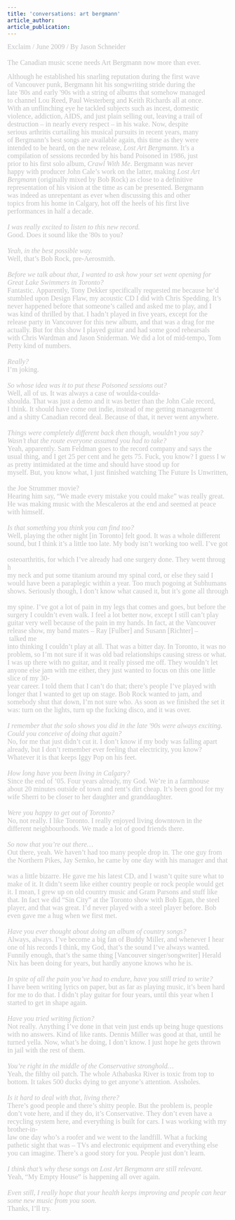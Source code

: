 ```yaml
---
title: 'conversations: art bergmann'
article_author: 
article_publication: 
---
```

<span style="font-size: 12px; font-family: Verdana; color: #000000" class="Apple-style-span"><span style="font-size: 16px; font-family: 'Lucida Grande', 'Lucida Sans', Arial, Verdana, sans-serif" class="bodytitle"><span style="color: #c0c0c0" class="Apple-style-span"><span style="font-family: 'Book Antiqua'; color: #d11129" class="Apple-style-span"><span style="font-size: 12px; font-family: Verdana; color: #000000" class="Apple-style-span"><span style="font-size: 16px; font-family: 'Lucida Grande', 'Lucida Sans', Arial, Verdana, sans-serif" class="bodytitle"><span style="color: #c0c0c0" class="Apple-style-span"><span style="font-family: 'Book Antiqua'" class="Apple-style-span">Exclaim&nbsp;/&nbsp;June&nbsp;2009&nbsp;/&nbsp;By&nbsp;Jason&nbsp;Schneider<br /><br /><span style="font-family: 'book antiqua'" class="Apple-style-span">The Canadian music scene needs Art Bergmann now more than ever.&nbsp;</span></span></span></span></span></span></span></span></span><div><span style="font-size: 12px; font-family: Verdana; color: #000000" class="Apple-style-span"><span style="font-size: 16px; font-family: 'Lucida Grande', 'Lucida Sans', Arial, Verdana, sans-serif" class="bodytitle"><span style="color: #c0c0c0" class="Apple-style-span"><span style="font-family: 'Book Antiqua'; color: #d11129" class="Apple-style-span"><span style="font-size: 12px; font-family: Verdana; color: #000000" class="Apple-style-span"><span style="font-size: 16px; font-family: 'Lucida Grande', 'Lucida Sans', Arial, Verdana, sans-serif" class="bodytitle"><span style="color: #c0c0c0" class="Apple-style-span"><span style="font-family: 'Book Antiqua'" class="Apple-style-span"><span style="font-family: 'book antiqua'" class="Apple-style-span">Although he established his snarling reputation during the first wave&nbsp;</span></span></span></span></span></span></span></span></span></div><div><span style="font-size: 12px; font-family: Verdana; color: #000000" class="Apple-style-span"><span style="font-size: 16px; font-family: 'Lucida Grande', 'Lucida Sans', Arial, Verdana, sans-serif" class="bodytitle"><span style="color: #c0c0c0" class="Apple-style-span"><span style="font-family: 'Book Antiqua'; color: #d11129" class="Apple-style-span"><span style="font-size: 12px; font-family: Verdana; color: #000000" class="Apple-style-span"><span style="font-size: 16px; font-family: 'Lucida Grande', 'Lucida Sans', Arial, Verdana, sans-serif" class="bodytitle"><span style="color: #c0c0c0" class="Apple-style-span"><span style="font-family: 'Book Antiqua'" class="Apple-style-span"><span style="font-family: 'book antiqua'" class="Apple-style-span">of Vancouver punk, Bergmann hit his songwriting stride during the&nbsp;</span></span></span></span></span></span></span></span></span></div><div><span style="font-size: 12px; font-family: Verdana; color: #000000" class="Apple-style-span"><span style="font-size: 16px; font-family: 'Lucida Grande', 'Lucida Sans', Arial, Verdana, sans-serif" class="bodytitle"><span style="color: #c0c0c0" class="Apple-style-span"><span style="font-family: 'Book Antiqua'; color: #d11129" class="Apple-style-span"><span style="font-size: 12px; font-family: Verdana; color: #000000" class="Apple-style-span"><span style="font-size: 16px; font-family: 'Lucida Grande', 'Lucida Sans', Arial, Verdana, sans-serif" class="bodytitle"><span style="color: #c0c0c0" class="Apple-style-span"><span style="font-family: 'Book Antiqua'" class="Apple-style-span"><span style="font-family: 'book antiqua'" class="Apple-style-span">late '80s and early '90s with a string of albums that somehow managed&nbsp;</span></span></span></span></span></span></span></span></span></div><div><span style="font-size: 12px; font-family: Verdana; color: #000000" class="Apple-style-span"><span style="font-size: 16px; font-family: 'Lucida Grande', 'Lucida Sans', Arial, Verdana, sans-serif" class="bodytitle"><span style="color: #c0c0c0" class="Apple-style-span"><span style="font-family: 'Book Antiqua'; color: #d11129" class="Apple-style-span"><span style="font-size: 12px; font-family: Verdana; color: #000000" class="Apple-style-span"><span style="font-size: 16px; font-family: 'Lucida Grande', 'Lucida Sans', Arial, Verdana, sans-serif" class="bodytitle"><span style="color: #c0c0c0" class="Apple-style-span"><span style="font-family: 'Book Antiqua'" class="Apple-style-span"><span style="font-family: 'book antiqua'" class="Apple-style-span">to channel Lou Reed, Paul Westerberg and Keith Richards all at once.&nbsp;</span></span></span></span></span></span></span></span></span></div><div><span style="font-size: 12px; font-family: Verdana; color: #000000" class="Apple-style-span"><span style="font-size: 16px; font-family: 'Lucida Grande', 'Lucida Sans', Arial, Verdana, sans-serif" class="bodytitle"><span style="color: #c0c0c0" class="Apple-style-span"><span style="font-family: 'Book Antiqua'; color: #d11129" class="Apple-style-span"><span style="font-size: 12px; font-family: Verdana; color: #000000" class="Apple-style-span"><span style="font-size: 16px; font-family: 'Lucida Grande', 'Lucida Sans', Arial, Verdana, sans-serif" class="bodytitle"><span style="color: #c0c0c0" class="Apple-style-span"><span style="font-family: 'Book Antiqua'" class="Apple-style-span"><span style="font-family: 'book antiqua'" class="Apple-style-span">With an unflinching eye he tackled subjects such as incest, domestic&nbsp;</span></span></span></span></span></span></span></span></span></div><div><span style="font-size: 12px; font-family: Verdana; color: #000000" class="Apple-style-span"><span style="font-size: 16px; font-family: 'Lucida Grande', 'Lucida Sans', Arial, Verdana, sans-serif" class="bodytitle"><span style="color: #c0c0c0" class="Apple-style-span"><span style="font-family: 'Book Antiqua'; color: #d11129" class="Apple-style-span"><span style="font-size: 12px; font-family: Verdana; color: #000000" class="Apple-style-span"><span style="font-size: 16px; font-family: 'Lucida Grande', 'Lucida Sans', Arial, Verdana, sans-serif" class="bodytitle"><span style="color: #c0c0c0" class="Apple-style-span"><span style="font-family: 'Book Antiqua'" class="Apple-style-span"><span style="font-family: 'book antiqua'" class="Apple-style-span">violence, addiction, AIDS, and just plain selling out, leaving a trail of&nbsp;</span></span></span></span></span></span></span></span></span></div><div><span style="font-size: 12px; font-family: Verdana; color: #000000" class="Apple-style-span"><span style="font-size: 16px; font-family: 'Lucida Grande', 'Lucida Sans', Arial, Verdana, sans-serif" class="bodytitle"><span style="color: #c0c0c0" class="Apple-style-span"><span style="font-family: 'Book Antiqua'; color: #d11129" class="Apple-style-span"><span style="font-size: 12px; font-family: Verdana; color: #000000" class="Apple-style-span"><span style="font-size: 16px; font-family: 'Lucida Grande', 'Lucida Sans', Arial, Verdana, sans-serif" class="bodytitle"><span style="color: #c0c0c0" class="Apple-style-span"><span style="font-family: 'Book Antiqua'" class="Apple-style-span"><span style="font-family: 'book antiqua'" class="Apple-style-span">destruction &ndash; in nearly every respect &ndash; in his wake. Now, despite&nbsp;</span></span></span></span></span></span></span></span></span></div><div><span style="font-size: 12px; font-family: Verdana; color: #000000" class="Apple-style-span"><span style="font-size: 16px; font-family: 'Lucida Grande', 'Lucida Sans', Arial, Verdana, sans-serif" class="bodytitle"><span style="color: #c0c0c0" class="Apple-style-span"><span style="font-family: 'Book Antiqua'; color: #d11129" class="Apple-style-span"><span style="font-size: 12px; font-family: Verdana; color: #000000" class="Apple-style-span"><span style="font-size: 16px; font-family: 'Lucida Grande', 'Lucida Sans', Arial, Verdana, sans-serif" class="bodytitle"><span style="color: #c0c0c0" class="Apple-style-span"><span style="font-family: 'Book Antiqua'" class="Apple-style-span"><span style="font-family: 'book antiqua'" class="Apple-style-span">serious arthritis curtailing his musical pursuits in recent years, many&nbsp;</span></span></span></span></span></span></span></span></span></div><div><span style="font-size: 12px; font-family: Verdana; color: #000000" class="Apple-style-span"><span style="font-size: 16px; font-family: 'Lucida Grande', 'Lucida Sans', Arial, Verdana, sans-serif" class="bodytitle"><span style="color: #c0c0c0" class="Apple-style-span"><span style="font-family: 'Book Antiqua'; color: #d11129" class="Apple-style-span"><span style="font-size: 12px; font-family: Verdana; color: #000000" class="Apple-style-span"><span style="font-size: 16px; font-family: 'Lucida Grande', 'Lucida Sans', Arial, Verdana, sans-serif" class="bodytitle"><span style="color: #c0c0c0" class="Apple-style-span"><span style="font-family: 'Book Antiqua'" class="Apple-style-span"><span style="font-family: 'book antiqua'" class="Apple-style-span">of Bergmann&rsquo;s best songs are available again, this time as they were&nbsp;</span></span></span></span></span></span></span></span></span></div><div><span style="font-size: 12px; font-family: Verdana; color: #000000" class="Apple-style-span"><span style="font-size: 16px; font-family: 'Lucida Grande', 'Lucida Sans', Arial, Verdana, sans-serif" class="bodytitle"><span style="color: #c0c0c0" class="Apple-style-span"><span style="font-family: 'Book Antiqua'; color: #d11129" class="Apple-style-span"><span style="font-size: 12px; font-family: Verdana; color: #000000" class="Apple-style-span"><span style="font-size: 16px; font-family: 'Lucida Grande', 'Lucida Sans', Arial, Verdana, sans-serif" class="bodytitle"><span style="color: #c0c0c0" class="Apple-style-span"><span style="font-family: 'Book Antiqua'" class="Apple-style-span"><span style="font-family: 'book antiqua'" class="Apple-style-span">intended to be heard, on the new release,&nbsp;</span><i><span style="font-family: 'book antiqua'" class="Apple-style-span">Lost Art Bergmann</span></i><span style="font-family: 'book antiqua'" class="Apple-style-span">. It&rsquo;s a&nbsp;</span></span></span></span></span></span></span></span></span></div><div><span style="font-size: 12px; font-family: Verdana; color: #000000" class="Apple-style-span"><span style="font-size: 16px; font-family: 'Lucida Grande', 'Lucida Sans', Arial, Verdana, sans-serif" class="bodytitle"><span style="color: #c0c0c0" class="Apple-style-span"><span style="font-family: 'Book Antiqua'; color: #d11129" class="Apple-style-span"><span style="font-size: 12px; font-family: Verdana; color: #000000" class="Apple-style-span"><span style="font-size: 16px; font-family: 'Lucida Grande', 'Lucida Sans', Arial, Verdana, sans-serif" class="bodytitle"><span style="color: #c0c0c0" class="Apple-style-span"><span style="font-family: 'Book Antiqua'" class="Apple-style-span"><span style="font-family: 'book antiqua'" class="Apple-style-span">compilation of sessions recorded by his band Poisoned in 1986, just&nbsp;</span></span></span></span></span></span></span></span></span></div><div><span style="font-size: 12px; font-family: Verdana; color: #000000" class="Apple-style-span"><span style="font-size: 16px; font-family: 'Lucida Grande', 'Lucida Sans', Arial, Verdana, sans-serif" class="bodytitle"><span style="color: #c0c0c0" class="Apple-style-span"><span style="font-family: 'Book Antiqua'; color: #d11129" class="Apple-style-span"><span style="font-size: 12px; font-family: Verdana; color: #000000" class="Apple-style-span"><span style="font-size: 16px; font-family: 'Lucida Grande', 'Lucida Sans', Arial, Verdana, sans-serif" class="bodytitle"><span style="color: #c0c0c0" class="Apple-style-span"><span style="font-family: 'Book Antiqua'" class="Apple-style-span"><span style="font-family: 'book antiqua'" class="Apple-style-span">prior to his first solo album,&nbsp;</span><i><span style="font-family: 'book antiqua'" class="Apple-style-span">Crawl With Me</span></i><span style="font-family: 'book antiqua'" class="Apple-style-span">. Bergmann was never&nbsp;</span></span></span></span></span></span></span></span></span></div><div><span style="font-size: 12px; font-family: Verdana; color: #000000" class="Apple-style-span"><span style="font-size: 16px; font-family: 'Lucida Grande', 'Lucida Sans', Arial, Verdana, sans-serif" class="bodytitle"><span style="color: #c0c0c0" class="Apple-style-span"><span style="font-family: 'Book Antiqua'; color: #d11129" class="Apple-style-span"><span style="font-size: 12px; font-family: Verdana; color: #000000" class="Apple-style-span"><span style="font-size: 16px; font-family: 'Lucida Grande', 'Lucida Sans', Arial, Verdana, sans-serif" class="bodytitle"><span style="color: #c0c0c0" class="Apple-style-span"><span style="font-family: 'Book Antiqua'" class="Apple-style-span"><span style="font-family: 'book antiqua'" class="Apple-style-span">happy with producer John Cale&rsquo;s work on the latter, making&nbsp;</span><i><span style="font-family: 'book antiqua'" class="Apple-style-span">Lost Art&nbsp;</span></i></span></span></span></span></span></span></span></span></div><div><span style="font-size: 12px; font-family: Verdana; color: #000000" class="Apple-style-span"><span style="font-size: 16px; font-family: 'Lucida Grande', 'Lucida Sans', Arial, Verdana, sans-serif" class="bodytitle"><span style="color: #c0c0c0" class="Apple-style-span"><span style="font-family: 'Book Antiqua'; color: #d11129" class="Apple-style-span"><span style="font-size: 12px; font-family: Verdana; color: #000000" class="Apple-style-span"><span style="font-size: 16px; font-family: 'Lucida Grande', 'Lucida Sans', Arial, Verdana, sans-serif" class="bodytitle"><span style="color: #c0c0c0" class="Apple-style-span"><span style="font-family: 'Book Antiqua'" class="Apple-style-span"><i><span style="font-family: 'book antiqua'" class="Apple-style-span">Bergmann</span></i><span style="font-family: 'book antiqua'" class="Apple-style-span">&nbsp;(originally mixed by Bob Rock) as close to a definitive&nbsp;</span></span></span></span></span></span></span></span></span></div><div><span style="font-size: 12px; font-family: Verdana; color: #000000" class="Apple-style-span"><span style="font-size: 16px; font-family: 'Lucida Grande', 'Lucida Sans', Arial, Verdana, sans-serif" class="bodytitle"><span style="color: #c0c0c0" class="Apple-style-span"><span style="font-family: 'Book Antiqua'; color: #d11129" class="Apple-style-span"><span style="font-size: 12px; font-family: Verdana; color: #000000" class="Apple-style-span"><span style="font-size: 16px; font-family: 'Lucida Grande', 'Lucida Sans', Arial, Verdana, sans-serif" class="bodytitle"><span style="color: #c0c0c0" class="Apple-style-span"><span style="font-family: 'Book Antiqua'" class="Apple-style-span"><span style="font-family: 'book antiqua'" class="Apple-style-span">representation of his vision at the time as can be presented.&nbsp;Bergmann&nbsp;</span></span></span></span></span></span></span></span></span></div><div><span style="font-size: 12px; font-family: Verdana; color: #000000" class="Apple-style-span"><span style="font-size: 16px; font-family: 'Lucida Grande', 'Lucida Sans', Arial, Verdana, sans-serif" class="bodytitle"><span style="color: #c0c0c0" class="Apple-style-span"><span style="font-family: 'Book Antiqua'; color: #d11129" class="Apple-style-span"><span style="font-size: 12px; font-family: Verdana; color: #000000" class="Apple-style-span"><span style="font-size: 16px; font-family: 'Lucida Grande', 'Lucida Sans', Arial, Verdana, sans-serif" class="bodytitle"><span style="color: #c0c0c0" class="Apple-style-span"><span style="font-family: 'Book Antiqua'" class="Apple-style-span"><span style="font-family: 'book antiqua'" class="Apple-style-span">was indeed as unrepentant as ever when discussing this and other&nbsp;</span></span></span></span></span></span></span></span></span></div><div><span style="font-size: 12px; font-family: Verdana; color: #000000" class="Apple-style-span"><span style="font-size: 16px; font-family: 'Lucida Grande', 'Lucida Sans', Arial, Verdana, sans-serif" class="bodytitle"><span style="color: #c0c0c0" class="Apple-style-span"><span style="font-family: 'Book Antiqua'; color: #d11129" class="Apple-style-span"><span style="font-size: 12px; font-family: Verdana; color: #000000" class="Apple-style-span"><span style="font-size: 16px; font-family: 'Lucida Grande', 'Lucida Sans', Arial, Verdana, sans-serif" class="bodytitle"><span style="color: #c0c0c0" class="Apple-style-span"><span style="font-family: 'Book Antiqua'" class="Apple-style-span"><span style="font-family: 'book antiqua'" class="Apple-style-span">topics from his home in Calgary, hot off the heels of his first live&nbsp;</span></span></span></span></span></span></span></span></span></div><div><span style="font-size: 12px; font-family: Verdana; color: #000000" class="Apple-style-span"><span style="font-size: 16px; font-family: 'Lucida Grande', 'Lucida Sans', Arial, Verdana, sans-serif" class="bodytitle"><span style="color: #c0c0c0" class="Apple-style-span"><span style="font-family: 'Book Antiqua'; color: #d11129" class="Apple-style-span"><span style="font-size: 12px; font-family: Verdana; color: #000000" class="Apple-style-span"><span style="font-size: 16px; font-family: 'Lucida Grande', 'Lucida Sans', Arial, Verdana, sans-serif" class="bodytitle"><span style="color: #c0c0c0" class="Apple-style-span"><span style="font-family: 'Book Antiqua'" class="Apple-style-span"><span style="font-family: 'book antiqua'" class="Apple-style-span">performances in half a decade.</span><span style="font-family: 'book antiqua'" class="Apple-style-span"><br /></span><br /></span></span></span></span><div><span style="font-size: 12px; font-family: Verdana; color: #000000" class="Apple-style-span"><span style="font-size: 16px; font-family: 'Lucida Grande', 'Lucida Sans', Arial, Verdana, sans-serif" class="bodytitle"><span style="color: #c0c0c0" class="Apple-style-span"><span style="font-family: 'Book Antiqua'" class="Apple-style-span"><span style="font-style: italic" class="Apple-style-span">I&nbsp;was&nbsp;really&nbsp;excited&nbsp;to&nbsp;listen&nbsp;to&nbsp;this&nbsp;new&nbsp;record.</span><br />Good.&nbsp;Does&nbsp;it&nbsp;sound&nbsp;like&nbsp;the&nbsp;'80s&nbsp;to&nbsp;you?<br /><br /><span style="font-style: italic" class="Apple-style-span">Yeah,&nbsp;in&nbsp;the&nbsp;best&nbsp;possible&nbsp;way.</span><br />Well,&nbsp;that&rsquo;s&nbsp;Bob&nbsp;Rock,&nbsp;pre-Aerosmith.<br /><br /><span style="font-style: italic" class="Apple-style-span">Before&nbsp;we&nbsp;talk&nbsp;about&nbsp;that,&nbsp;I&nbsp;wanted&nbsp;to&nbsp;ask&nbsp;how&nbsp;your&nbsp;set&nbsp;went&nbsp;opening&nbsp;for&nbsp;</span></span></span></span></span></div><div><span style="font-size: 12px; font-family: Verdana; color: #000000" class="Apple-style-span"><span style="font-size: 16px; font-family: 'Lucida Grande', 'Lucida Sans', Arial, Verdana, sans-serif" class="bodytitle"><span style="color: #c0c0c0" class="Apple-style-span"><span style="font-family: 'Book Antiqua'" class="Apple-style-span"><span style="font-style: italic" class="Apple-style-span">Great&nbsp;Lake&nbsp;Swimmers&nbsp;in&nbsp;Toronto?</span><br />Fantastic.&nbsp;Apparently,&nbsp;Tony&nbsp;Dekker&nbsp;specifically&nbsp;requested&nbsp;me&nbsp;because&nbsp;he&rsquo;d&nbsp;</span></span></span></span></div><div><span style="font-size: 12px; font-family: Verdana; color: #000000" class="Apple-style-span"><span style="font-size: 16px; font-family: 'Lucida Grande', 'Lucida Sans', Arial, Verdana, sans-serif" class="bodytitle"><span style="color: #c0c0c0" class="Apple-style-span"><span style="font-family: 'Book Antiqua'" class="Apple-style-span">stumbled&nbsp;upon&nbsp;Design&nbsp;Flaw,&nbsp;my&nbsp;acoustic&nbsp;CD&nbsp;I&nbsp;did&nbsp;with&nbsp;Chris&nbsp;Spedding.&nbsp;It&rsquo;s&nbsp;</span></span></span></span></div><div><span style="font-size: 12px; font-family: Verdana; color: #000000" class="Apple-style-span"><span style="font-size: 16px; font-family: 'Lucida Grande', 'Lucida Sans', Arial, Verdana, sans-serif" class="bodytitle"><span style="color: #c0c0c0" class="Apple-style-span"><span style="font-family: 'Book Antiqua'" class="Apple-style-span">never&nbsp;happened&nbsp;before&nbsp;that&nbsp;someone&rsquo;s&nbsp;called&nbsp;and&nbsp;asked&nbsp;me&nbsp;to&nbsp;play,&nbsp;and&nbsp;I&nbsp;</span></span></span></span></div><div><span style="font-size: 12px; font-family: Verdana; color: #000000" class="Apple-style-span"><span style="font-size: 16px; font-family: 'Lucida Grande', 'Lucida Sans', Arial, Verdana, sans-serif" class="bodytitle"><span style="color: #c0c0c0" class="Apple-style-span"><span style="font-family: 'Book Antiqua'" class="Apple-style-span">was&nbsp;kind&nbsp;of&nbsp;thrilled&nbsp;by&nbsp;that.&nbsp;I&nbsp;hadn&rsquo;t&nbsp;played&nbsp;in&nbsp;five&nbsp;years,&nbsp;except&nbsp;for&nbsp;the&nbsp;</span></span></span></span></div><div><span style="font-size: 12px; font-family: Verdana; color: #000000" class="Apple-style-span"><span style="font-size: 16px; font-family: 'Lucida Grande', 'Lucida Sans', Arial, Verdana, sans-serif" class="bodytitle"><span style="color: #c0c0c0" class="Apple-style-span"><span style="font-family: 'Book Antiqua'" class="Apple-style-span">release&nbsp;party&nbsp;in&nbsp;Vancouver&nbsp;for&nbsp;this&nbsp;new&nbsp;album,&nbsp;and&nbsp;that&nbsp;was&nbsp;a&nbsp;drag&nbsp;for&nbsp;me&nbsp;</span></span></span></span></div><div><span style="font-size: 12px; font-family: Verdana; color: #000000" class="Apple-style-span"><span style="font-size: 16px; font-family: 'Lucida Grande', 'Lucida Sans', Arial, Verdana, sans-serif" class="bodytitle"><span style="color: #c0c0c0" class="Apple-style-span"><span style="font-family: 'Book Antiqua'" class="Apple-style-span">actually.&nbsp;But&nbsp;for&nbsp;this&nbsp;show&nbsp;I&nbsp;played&nbsp;guitar&nbsp;and&nbsp;had&nbsp;some&nbsp;good&nbsp;rehearsals&nbsp;</span></span></span></span></div><div><span style="font-size: 12px; font-family: Verdana; color: #000000" class="Apple-style-span"><span style="font-size: 16px; font-family: 'Lucida Grande', 'Lucida Sans', Arial, Verdana, sans-serif" class="bodytitle"><span style="color: #c0c0c0" class="Apple-style-span"><span style="font-family: 'Book Antiqua'" class="Apple-style-span">with&nbsp;Chris&nbsp;Wardman&nbsp;and&nbsp;Jason&nbsp;Sniderman.&nbsp;We&nbsp;did&nbsp;a&nbsp;lot&nbsp;of&nbsp;mid-tempo,&nbsp;Tom&nbsp;</span></span></span></span></div><div><span style="font-size: 12px; font-family: Verdana; color: #000000" class="Apple-style-span"><span style="font-size: 16px; font-family: 'Lucida Grande', 'Lucida Sans', Arial, Verdana, sans-serif" class="bodytitle"><span style="color: #c0c0c0" class="Apple-style-span"><span style="font-family: 'Book Antiqua'" class="Apple-style-span">Petty&nbsp;kind&nbsp;of&nbsp;numbers.<br /><br /><span style="font-style: italic" class="Apple-style-span">Really?</span><br />I&rsquo;m&nbsp;joking.<br /><br /><span style="font-style: italic" class="Apple-style-span">So&nbsp;whose&nbsp;idea&nbsp;was&nbsp;it&nbsp;to&nbsp;put&nbsp;these&nbsp;Poisoned&nbsp;sessions&nbsp;out?</span><br />Well,&nbsp;all&nbsp;of&nbsp;us.&nbsp;It&nbsp;was&nbsp;always&nbsp;a&nbsp;case&nbsp;of&nbsp;woulda-coulda-shoulda.&nbsp;That&nbsp;was&nbsp;just&nbsp;a&nbsp;demo&nbsp;and&nbsp;it&nbsp;was&nbsp;better&nbsp;than&nbsp;the&nbsp;John&nbsp;Cale&nbsp;record, I&nbsp;think.&nbsp;It&nbsp;should&nbsp;have&nbsp;come&nbsp;out&nbsp;indie,&nbsp;instead&nbsp;of&nbsp;me&nbsp;getting&nbsp;management&nbsp;</span></span></span></span></div><div><span style="font-size: 12px; font-family: Verdana; color: #000000" class="Apple-style-span"><span style="font-size: 16px; font-family: 'Lucida Grande', 'Lucida Sans', Arial, Verdana, sans-serif" class="bodytitle"><span style="color: #c0c0c0" class="Apple-style-span"><span style="font-family: 'Book Antiqua'" class="Apple-style-span">and&nbsp;a&nbsp;shitty&nbsp;Canadian&nbsp;record&nbsp;deal.&nbsp;Because&nbsp;of&nbsp;that,&nbsp;it&nbsp;never&nbsp;went&nbsp;anywhere.<br /><br /><span style="font-style: italic" class="Apple-style-span">Things&nbsp;were&nbsp;completely&nbsp;different&nbsp;back&nbsp;then&nbsp;though,&nbsp;wouldn&rsquo;t&nbsp;you&nbsp;say?</span>&nbsp;<span style="font-style: italic" class="Apple-style-span"></span></span></span></span></span></div><div><span style="font-size: 12px; font-family: Verdana; color: #000000" class="Apple-style-span"><span style="font-size: 16px; font-family: 'Lucida Grande', 'Lucida Sans', Arial, Verdana, sans-serif" class="bodytitle"><span style="color: #c0c0c0" class="Apple-style-span"><span style="font-family: 'Book Antiqua'" class="Apple-style-span"><span style="font-style: italic" class="Apple-style-span">Wasn&rsquo;t&nbsp;that&nbsp;the&nbsp;route&nbsp;everyone&nbsp;assumed&nbsp;you&nbsp;had&nbsp;to&nbsp;take?</span></span></span></span></span></div><div><span style="font-size: 12px; font-family: Verdana; color: #000000" class="Apple-style-span"><span style="font-size: 16px; font-family: 'Lucida Grande', 'Lucida Sans', Arial, Verdana, sans-serif" class="bodytitle"><span style="color: #c0c0c0" class="Apple-style-span"><span style="font-family: 'Book Antiqua'" class="Apple-style-span">Yeah,&nbsp;apparently.&nbsp;Sam&nbsp;Feldman&nbsp;goes&nbsp;to&nbsp;the&nbsp;record&nbsp;company&nbsp;and&nbsp;says&nbsp;the&nbsp;</span></span></span></span></div><div><span style="font-size: 12px; font-family: Verdana; color: #000000" class="Apple-style-span"><span style="font-size: 16px; font-family: 'Lucida Grande', 'Lucida Sans', Arial, Verdana, sans-serif" class="bodytitle"><span style="color: #c0c0c0" class="Apple-style-span"><span style="font-family: 'Book Antiqua'" class="Apple-style-span">usual&nbsp;thing,&nbsp;and&nbsp;I&nbsp;get&nbsp;25&nbsp;per&nbsp;cent&nbsp;and&nbsp;he&nbsp;gets&nbsp;75.&nbsp;Fuck,&nbsp;you&nbsp;know?&nbsp;I&nbsp;guess&nbsp;I&nbsp;was&nbsp;pretty&nbsp;intimidated&nbsp;at&nbsp;the&nbsp;time&nbsp;and&nbsp;should&nbsp;have&nbsp;stood&nbsp;up&nbsp;for&nbsp;</span></span></span></span></div><div><span style="font-size: 12px; font-family: Verdana; color: #000000" class="Apple-style-span"><span style="font-size: 16px; font-family: 'Lucida Grande', 'Lucida Sans', Arial, Verdana, sans-serif" class="bodytitle"><span style="color: #c0c0c0" class="Apple-style-span"><span style="font-family: 'Book Antiqua'" class="Apple-style-span">myself.&nbsp;But,&nbsp;you&nbsp;know&nbsp;what,&nbsp;I&nbsp;just&nbsp;finished&nbsp;watching&nbsp;The&nbsp;Future&nbsp;Is&nbsp;Unwritten,&nbsp;</span></span></span></span></div><div><span style="font-size: 12px; font-family: Verdana; color: #000000" class="Apple-style-span"><span style="font-size: 16px; font-family: 'Lucida Grande', 'Lucida Sans', Arial, Verdana, sans-serif" class="bodytitle"><span style="color: #c0c0c0" class="Apple-style-span"><span style="font-family: 'Book Antiqua'" class="Apple-style-span">the&nbsp;Joe&nbsp;Strummer&nbsp;movie?Hearing&nbsp;him&nbsp;say,&nbsp;&ldquo;We&nbsp;made&nbsp;every&nbsp;mistake&nbsp;you&nbsp;could&nbsp;make&rdquo;&nbsp;was&nbsp;really&nbsp;great.&nbsp;</span></span></span></span></div><div><span style="font-size: 12px; font-family: Verdana; color: #000000" class="Apple-style-span"><span style="font-size: 16px; font-family: 'Lucida Grande', 'Lucida Sans', Arial, Verdana, sans-serif" class="bodytitle"><span style="color: #c0c0c0" class="Apple-style-span"><span style="font-family: 'Book Antiqua'" class="Apple-style-span">He&nbsp;was&nbsp;making&nbsp;music&nbsp;with&nbsp;the&nbsp;Mescaleros&nbsp;at&nbsp;the&nbsp;end&nbsp;and&nbsp;seemed&nbsp;at&nbsp;peace&nbsp;</span></span></span></span></div><div><span style="font-size: 12px; font-family: Verdana; color: #000000" class="Apple-style-span"><span style="font-size: 16px; font-family: 'Lucida Grande', 'Lucida Sans', Arial, Verdana, sans-serif" class="bodytitle"><span style="color: #c0c0c0" class="Apple-style-span"><span style="font-family: 'Book Antiqua'" class="Apple-style-span">with&nbsp;himself.<br /><br /><span style="font-style: italic" class="Apple-style-span">Is&nbsp;that&nbsp;something&nbsp;you&nbsp;think&nbsp;you&nbsp;can&nbsp;find&nbsp;too?</span><br />Well,&nbsp;playing&nbsp;the&nbsp;other&nbsp;night&nbsp;[in&nbsp;Toronto]&nbsp;felt&nbsp;good.&nbsp;It&nbsp;was&nbsp;a&nbsp;whole&nbsp;different&nbsp;</span></span></span></span></div><div><span style="font-size: 12px; font-family: Verdana; color: #000000" class="Apple-style-span"><span style="font-size: 16px; font-family: 'Lucida Grande', 'Lucida Sans', Arial, Verdana, sans-serif" class="bodytitle"><span style="color: #c0c0c0" class="Apple-style-span"><span style="font-family: 'Book Antiqua'" class="Apple-style-span">sound,&nbsp;but&nbsp;I&nbsp;think&nbsp;it&rsquo;s&nbsp;a&nbsp;little&nbsp;too&nbsp;late.&nbsp;My&nbsp;body&nbsp;isn&rsquo;t&nbsp;working&nbsp;too&nbsp;well.&nbsp;I&rsquo;ve&nbsp;got&nbsp;</span></span></span></span></div><div><span style="font-size: 12px; font-family: Verdana; color: #000000" class="Apple-style-span"><span style="font-size: 16px; font-family: 'Lucida Grande', 'Lucida Sans', Arial, Verdana, sans-serif" class="bodytitle"><span style="color: #c0c0c0" class="Apple-style-span"><span style="font-family: 'Book Antiqua'" class="Apple-style-span">osteoarthritis,&nbsp;for&nbsp;which&nbsp;I&rsquo;ve&nbsp;already&nbsp;had&nbsp;one&nbsp;surgery&nbsp;done.&nbsp;They&nbsp;went&nbsp;through&nbsp;</span></span></span></span></div><div><span style="font-size: 12px; font-family: Verdana; color: #000000" class="Apple-style-span"><span style="font-size: 16px; font-family: 'Lucida Grande', 'Lucida Sans', Arial, Verdana, sans-serif" class="bodytitle"><span style="color: #c0c0c0" class="Apple-style-span"><span style="font-family: 'Book Antiqua'" class="Apple-style-span">my&nbsp;neck&nbsp;and&nbsp;put&nbsp;some&nbsp;titanium&nbsp;around&nbsp;my&nbsp;spinal&nbsp;cord,&nbsp;or&nbsp;else&nbsp;they&nbsp;said&nbsp;I&nbsp;</span></span></span></span></div><div><span style="font-size: 12px; font-family: Verdana; color: #000000" class="Apple-style-span"><span style="font-size: 16px; font-family: 'Lucida Grande', 'Lucida Sans', Arial, Verdana, sans-serif" class="bodytitle"><span style="color: #c0c0c0" class="Apple-style-span"><span style="font-family: 'Book Antiqua'" class="Apple-style-span">would&nbsp;have&nbsp;been&nbsp;a&nbsp;paraplegic&nbsp;within&nbsp;a&nbsp;year.&nbsp;Too&nbsp;much&nbsp;pogoing&nbsp;at&nbsp;Subhumans&nbsp;</span></span></span></span></div><div><span style="font-size: 12px; font-family: Verdana; color: #000000" class="Apple-style-span"><span style="font-size: 16px; font-family: 'Lucida Grande', 'Lucida Sans', Arial, Verdana, sans-serif" class="bodytitle"><span style="color: #c0c0c0" class="Apple-style-span"><span style="font-family: 'Book Antiqua'" class="Apple-style-span">shows.&nbsp;Seriously&nbsp;though,&nbsp;I&nbsp;don&rsquo;t&nbsp;know&nbsp;what&nbsp;caused&nbsp;it,&nbsp;but&nbsp;it&rsquo;s&nbsp;gone&nbsp;all&nbsp;through&nbsp;</span></span></span></span></div><div><span style="font-size: 12px; font-family: Verdana; color: #000000" class="Apple-style-span"><span style="font-size: 16px; font-family: 'Lucida Grande', 'Lucida Sans', Arial, Verdana, sans-serif" class="bodytitle"><span style="color: #c0c0c0" class="Apple-style-span"><span style="font-family: 'Book Antiqua'" class="Apple-style-span">my&nbsp;spine.&nbsp;I&rsquo;ve&nbsp;got&nbsp;a&nbsp;lot&nbsp;of&nbsp;pain&nbsp;in&nbsp;my&nbsp;legs&nbsp;that&nbsp;comes&nbsp;and&nbsp;goes,&nbsp;but&nbsp;before&nbsp;the&nbsp;</span></span></span></span></div><div><span style="font-size: 12px; font-family: Verdana; color: #000000" class="Apple-style-span"><span style="font-size: 16px; font-family: 'Lucida Grande', 'Lucida Sans', Arial, Verdana, sans-serif" class="bodytitle"><span style="color: #c0c0c0" class="Apple-style-span"><span style="font-family: 'Book Antiqua'" class="Apple-style-span">surgery&nbsp;I&nbsp;couldn&rsquo;t&nbsp;even&nbsp;walk.&nbsp;I&nbsp;feel&nbsp;a&nbsp;lot&nbsp;better&nbsp;now,&nbsp;except&nbsp;I&nbsp;still&nbsp;can&rsquo;t&nbsp;play&nbsp;</span></span></span></span></div><div><span style="font-size: 12px; font-family: Verdana; color: #000000" class="Apple-style-span"><span style="font-size: 16px; font-family: 'Lucida Grande', 'Lucida Sans', Arial, Verdana, sans-serif" class="bodytitle"><span style="color: #c0c0c0" class="Apple-style-span"><span style="font-family: 'Book Antiqua'" class="Apple-style-span">guitar&nbsp;very&nbsp;well&nbsp;because&nbsp;of&nbsp;the&nbsp;pain&nbsp;in&nbsp;my&nbsp;hands.&nbsp;In&nbsp;fact,&nbsp;at&nbsp;the&nbsp;Vancouver&nbsp;</span></span></span></span></div><div><span style="font-size: 12px; font-family: Verdana; color: #000000" class="Apple-style-span"><span style="font-size: 16px; font-family: 'Lucida Grande', 'Lucida Sans', Arial, Verdana, sans-serif" class="bodytitle"><span style="color: #c0c0c0" class="Apple-style-span"><span style="font-family: 'Book Antiqua'" class="Apple-style-span">release&nbsp;show,&nbsp;my&nbsp;band&nbsp;mates&nbsp;&ndash;&nbsp;Ray&nbsp;[Fulber]&nbsp;and&nbsp;Susann&nbsp;[Richter]&nbsp;&ndash;&nbsp;talked&nbsp;me&nbsp;</span></span></span></span></div><div><span style="font-size: 12px; font-family: Verdana; color: #000000" class="Apple-style-span"><span style="font-size: 16px; font-family: 'Lucida Grande', 'Lucida Sans', Arial, Verdana, sans-serif" class="bodytitle"><span style="color: #c0c0c0" class="Apple-style-span"><span style="font-family: 'Book Antiqua'" class="Apple-style-span">into&nbsp;thinking&nbsp;I&nbsp;couldn&rsquo;t&nbsp;play&nbsp;at&nbsp;all.&nbsp;That&nbsp;was&nbsp;a&nbsp;bitter&nbsp;day.&nbsp;In&nbsp;Toronto,&nbsp;it&nbsp;was&nbsp;no&nbsp;</span></span></span></span></div><div><span style="font-size: 12px; font-family: Verdana; color: #000000" class="Apple-style-span"><span style="font-size: 16px; font-family: 'Lucida Grande', 'Lucida Sans', Arial, Verdana, sans-serif" class="bodytitle"><span style="color: #c0c0c0" class="Apple-style-span"><span style="font-family: 'Book Antiqua'" class="Apple-style-span">problem,&nbsp;so&nbsp;I&rsquo;m&nbsp;not&nbsp;sure&nbsp;if&nbsp;it&nbsp;was&nbsp;old&nbsp;bad&nbsp;relationships&nbsp;causing&nbsp;stress&nbsp;or&nbsp;what.&nbsp;</span></span></span></span></div><div><span style="font-size: 12px; font-family: Verdana; color: #000000" class="Apple-style-span"><span style="font-size: 16px; font-family: 'Lucida Grande', 'Lucida Sans', Arial, Verdana, sans-serif" class="bodytitle"><span style="color: #c0c0c0" class="Apple-style-span"><span style="font-family: 'Book Antiqua'" class="Apple-style-span">I&nbsp;was&nbsp;up&nbsp;there&nbsp;with&nbsp;no&nbsp;guitar,&nbsp;and&nbsp;it&nbsp;really&nbsp;pissed&nbsp;me&nbsp;off.&nbsp;They&nbsp;wouldn&rsquo;t&nbsp;let&nbsp;</span></span></span></span></div><div><span style="font-size: 12px; font-family: Verdana; color: #000000" class="Apple-style-span"><span style="font-size: 16px; font-family: 'Lucida Grande', 'Lucida Sans', Arial, Verdana, sans-serif" class="bodytitle"><span style="color: #c0c0c0" class="Apple-style-span"><span style="font-family: 'Book Antiqua'" class="Apple-style-span">anyone&nbsp;else&nbsp;jam&nbsp;with&nbsp;me&nbsp;either,&nbsp;they&nbsp;just&nbsp;wanted&nbsp;to&nbsp;focus&nbsp;on&nbsp;this&nbsp;one&nbsp;little&nbsp;</span></span></span></span></div><div><span style="font-size: 12px; font-family: Verdana; color: #000000" class="Apple-style-span"><span style="font-size: 16px; font-family: 'Lucida Grande', 'Lucida Sans', Arial, Verdana, sans-serif" class="bodytitle"><span style="color: #c0c0c0" class="Apple-style-span"><span style="font-family: 'Book Antiqua'" class="Apple-style-span">slice&nbsp;of&nbsp;my&nbsp;30-year&nbsp;career.&nbsp;I&nbsp;told&nbsp;them&nbsp;that&nbsp;I&nbsp;can&rsquo;t&nbsp;do&nbsp;that;&nbsp;there&rsquo;s&nbsp;people&nbsp;I&rsquo;ve&nbsp;played&nbsp;with&nbsp;</span></span></span></span></div><div><span style="font-size: 12px; font-family: Verdana; color: #000000" class="Apple-style-span"><span style="font-size: 16px; font-family: 'Lucida Grande', 'Lucida Sans', Arial, Verdana, sans-serif" class="bodytitle"><span style="color: #c0c0c0" class="Apple-style-span"><span style="font-family: 'Book Antiqua'" class="Apple-style-span">longer&nbsp;that&nbsp;I&nbsp;wanted&nbsp;to&nbsp;get&nbsp;up&nbsp;on&nbsp;stage.&nbsp;Bob&nbsp;Rock&nbsp;wanted&nbsp;to&nbsp;jam,&nbsp;and&nbsp;</span></span></span></span></div><div><span style="font-size: 12px; font-family: Verdana; color: #000000" class="Apple-style-span"><span style="font-size: 16px; font-family: 'Lucida Grande', 'Lucida Sans', Arial, Verdana, sans-serif" class="bodytitle"><span style="color: #c0c0c0" class="Apple-style-span"><span style="font-family: 'Book Antiqua'" class="Apple-style-span">somebody&nbsp;shut&nbsp;that&nbsp;down,&nbsp;I&rsquo;m&nbsp;not&nbsp;sure&nbsp;who.&nbsp;As&nbsp;soon&nbsp;as&nbsp;we&nbsp;finished&nbsp;the&nbsp;set&nbsp;it&nbsp;</span></span></span></span></div><div><span style="font-size: 12px; font-family: Verdana; color: #000000" class="Apple-style-span"><span style="font-size: 16px; font-family: 'Lucida Grande', 'Lucida Sans', Arial, Verdana, sans-serif" class="bodytitle"><span style="color: #c0c0c0" class="Apple-style-span"><span style="font-family: 'Book Antiqua'" class="Apple-style-span">was:&nbsp;turn&nbsp;on&nbsp;the&nbsp;lights,&nbsp;turn&nbsp;up&nbsp;the&nbsp;fucking&nbsp;disco,&nbsp;and&nbsp;it&nbsp;was&nbsp;over.<br /><br /><span style="font-style: italic" class="Apple-style-span">I&nbsp;remember&nbsp;that&nbsp;the&nbsp;solo&nbsp;shows&nbsp;you&nbsp;did&nbsp;in&nbsp;the&nbsp;late&nbsp;'90s&nbsp;were&nbsp;always&nbsp;exciting.&nbsp;</span></span></span></span></span></div><div><span style="font-size: 12px; font-family: Verdana; color: #000000" class="Apple-style-span"><span style="font-size: 16px; font-family: 'Lucida Grande', 'Lucida Sans', Arial, Verdana, sans-serif" class="bodytitle"><span style="color: #c0c0c0" class="Apple-style-span"><span style="font-family: 'Book Antiqua'" class="Apple-style-span"><span style="font-style: italic" class="Apple-style-span">Could&nbsp;you&nbsp;conceive&nbsp;of&nbsp;doing&nbsp;that&nbsp;again?</span><br />No,&nbsp;for&nbsp;me&nbsp;that&nbsp;just&nbsp;didn&rsquo;t&nbsp;cut&nbsp;it.&nbsp;I&nbsp;don&rsquo;t&nbsp;know&nbsp;if&nbsp;my&nbsp;body&nbsp;was&nbsp;falling&nbsp;apart&nbsp;</span></span></span></span></div><div><span style="font-size: 12px; font-family: Verdana; color: #000000" class="Apple-style-span"><span style="font-size: 16px; font-family: 'Lucida Grande', 'Lucida Sans', Arial, Verdana, sans-serif" class="bodytitle"><span style="color: #c0c0c0" class="Apple-style-span"><span style="font-family: 'Book Antiqua'" class="Apple-style-span">already,&nbsp;but&nbsp;I&nbsp;don&rsquo;t&nbsp;remember&nbsp;ever&nbsp;feeling&nbsp;that&nbsp;electricity,&nbsp;you&nbsp;know?Whatever&nbsp;it&nbsp;is&nbsp;that&nbsp;keeps&nbsp;Iggy&nbsp;Pop&nbsp;on&nbsp;his&nbsp;feet.<br /><br /><span style="font-style: italic" class="Apple-style-span">How&nbsp;long&nbsp;have&nbsp;you&nbsp;been&nbsp;living&nbsp;in&nbsp;Calgary?</span><br />Since&nbsp;the&nbsp;end&nbsp;of&nbsp;&rsquo;05.&nbsp;Four&nbsp;years&nbsp;already,&nbsp;my&nbsp;God.&nbsp;We&rsquo;re&nbsp;in&nbsp;a&nbsp;farmhouse&nbsp;</span></span></span></span></div><div><span style="font-size: 12px; font-family: Verdana; color: #000000" class="Apple-style-span"><span style="font-size: 16px; font-family: 'Lucida Grande', 'Lucida Sans', Arial, Verdana, sans-serif" class="bodytitle"><span style="color: #c0c0c0" class="Apple-style-span"><span style="font-family: 'Book Antiqua'" class="Apple-style-span">about&nbsp;20&nbsp;minutes&nbsp;outside&nbsp;of&nbsp;town&nbsp;and&nbsp;rent&rsquo;s&nbsp;dirt&nbsp;cheap.&nbsp;It&rsquo;s&nbsp;been&nbsp;good&nbsp;for&nbsp;my&nbsp;</span></span></span></span></div><div><span style="font-size: 12px; font-family: Verdana; color: #000000" class="Apple-style-span"><span style="font-size: 16px; font-family: 'Lucida Grande', 'Lucida Sans', Arial, Verdana, sans-serif" class="bodytitle"><span style="color: #c0c0c0" class="Apple-style-span"><span style="font-family: 'Book Antiqua'" class="Apple-style-span">wife&nbsp;Sherri&nbsp;to&nbsp;be&nbsp;closer&nbsp;to&nbsp;her&nbsp;daughter&nbsp;and&nbsp;granddaughter.<br /><br /><span style="font-style: italic" class="Apple-style-span">Were&nbsp;you&nbsp;happy&nbsp;to&nbsp;get&nbsp;out&nbsp;of&nbsp;Toronto?</span><br />No,&nbsp;not&nbsp;really.&nbsp;I&nbsp;like&nbsp;Toronto.&nbsp;I&nbsp;really&nbsp;enjoyed&nbsp;living&nbsp;downtown&nbsp;in&nbsp;the&nbsp;</span></span></span></span></div><div><span style="font-size: 12px; font-family: Verdana; color: #000000" class="Apple-style-span"><span style="font-size: 16px; font-family: 'Lucida Grande', 'Lucida Sans', Arial, Verdana, sans-serif" class="bodytitle"><span style="color: #c0c0c0" class="Apple-style-span"><span style="font-family: 'Book Antiqua'" class="Apple-style-span">different&nbsp;neighbourhoods.&nbsp;We&nbsp;made&nbsp;a&nbsp;lot&nbsp;of&nbsp;good&nbsp;friends&nbsp;there.</span></span></span></span></div><div><span style="font-size: 12px; font-family: Verdana; color: #000000" class="Apple-style-span"><span style="font-size: 16px; font-family: 'Lucida Grande', 'Lucida Sans', Arial, Verdana, sans-serif" class="bodytitle"><span style="color: #c0c0c0" class="Apple-style-span"><span style="font-family: 'Book Antiqua'" class="Apple-style-span"><br /><span style="font-style: italic" class="Apple-style-span">So&nbsp;now&nbsp;that&nbsp;you&rsquo;re&nbsp;out&nbsp;there&hellip;</span><br />Out&nbsp;there,&nbsp;yeah.&nbsp;We&nbsp;haven&rsquo;t&nbsp;had&nbsp;too&nbsp;many&nbsp;people&nbsp;drop&nbsp;in.&nbsp;The&nbsp;one&nbsp;guy&nbsp;from&nbsp;</span></span></span></span></div><div><span style="font-size: 12px; font-family: Verdana; color: #000000" class="Apple-style-span"><span style="font-size: 16px; font-family: 'Lucida Grande', 'Lucida Sans', Arial, Verdana, sans-serif" class="bodytitle"><span style="color: #c0c0c0" class="Apple-style-span"><span style="font-family: 'Book Antiqua'" class="Apple-style-span">the&nbsp;Northern&nbsp;Pikes,&nbsp;Jay&nbsp;Semko,&nbsp;he&nbsp;came&nbsp;by&nbsp;one&nbsp;day&nbsp;with&nbsp;his&nbsp;manager&nbsp;and&nbsp;that&nbsp;</span></span></span></span></div><div><span style="font-size: 12px; font-family: Verdana; color: #000000" class="Apple-style-span"><span style="font-size: 16px; font-family: 'Lucida Grande', 'Lucida Sans', Arial, Verdana, sans-serif" class="bodytitle"><span style="color: #c0c0c0" class="Apple-style-span"><span style="font-family: 'Book Antiqua'" class="Apple-style-span">was&nbsp;a&nbsp;little&nbsp;bizarre.&nbsp;He&nbsp;gave&nbsp;me&nbsp;his&nbsp;latest&nbsp;CD,&nbsp;and&nbsp;I&nbsp;wasn&rsquo;t&nbsp;quite&nbsp;sure&nbsp;what&nbsp;to&nbsp;</span></span></span></span></div><div><span style="font-size: 12px; font-family: Verdana; color: #000000" class="Apple-style-span"><span style="font-size: 16px; font-family: 'Lucida Grande', 'Lucida Sans', Arial, Verdana, sans-serif" class="bodytitle"><span style="color: #c0c0c0" class="Apple-style-span"><span style="font-family: 'Book Antiqua'" class="Apple-style-span">make&nbsp;of&nbsp;it.&nbsp;It&nbsp;didn&rsquo;t&nbsp;seem&nbsp;like&nbsp;either&nbsp;country&nbsp;people&nbsp;or&nbsp;rock&nbsp;people&nbsp;would&nbsp;get&nbsp;</span></span></span></span></div><div><span style="font-size: 12px; font-family: Verdana; color: #000000" class="Apple-style-span"><span style="font-size: 16px; font-family: 'Lucida Grande', 'Lucida Sans', Arial, Verdana, sans-serif" class="bodytitle"><span style="color: #c0c0c0" class="Apple-style-span"><span style="font-family: 'Book Antiqua'" class="Apple-style-span">it.&nbsp;I&nbsp;mean,&nbsp;I&nbsp;grew&nbsp;up&nbsp;on&nbsp;old&nbsp;country&nbsp;music&nbsp;and&nbsp;Gram&nbsp;Parsons&nbsp;and&nbsp;stuff&nbsp;like&nbsp;</span></span></span></span></div><div><span style="font-size: 12px; font-family: Verdana; color: #000000" class="Apple-style-span"><span style="font-size: 16px; font-family: 'Lucida Grande', 'Lucida Sans', Arial, Verdana, sans-serif" class="bodytitle"><span style="color: #c0c0c0" class="Apple-style-span"><span style="font-family: 'Book Antiqua'" class="Apple-style-span">that.&nbsp;In&nbsp;fact&nbsp;we&nbsp;did&nbsp;&ldquo;Sin&nbsp;City&rdquo;&nbsp;at&nbsp;the&nbsp;Toronto&nbsp;show&nbsp;with&nbsp;Bob&nbsp;Egan,&nbsp;the&nbsp;steel&nbsp;</span></span></span></span></div><div><span style="font-size: 12px; font-family: Verdana; color: #000000" class="Apple-style-span"><span style="font-size: 16px; font-family: 'Lucida Grande', 'Lucida Sans', Arial, Verdana, sans-serif" class="bodytitle"><span style="color: #c0c0c0" class="Apple-style-span"><span style="font-family: 'Book Antiqua'" class="Apple-style-span">player,&nbsp;and&nbsp;that&nbsp;was&nbsp;great.&nbsp;I&rsquo;d&nbsp;never&nbsp;played&nbsp;with&nbsp;a&nbsp;steel&nbsp;player&nbsp;before.&nbsp;Bob&nbsp;</span></span></span></span></div><div><span style="font-size: 12px; font-family: Verdana; color: #000000" class="Apple-style-span"><span style="font-size: 16px; font-family: 'Lucida Grande', 'Lucida Sans', Arial, Verdana, sans-serif" class="bodytitle"><span style="color: #c0c0c0" class="Apple-style-span"><span style="font-family: 'Book Antiqua'" class="Apple-style-span">even&nbsp;gave&nbsp;me&nbsp;a&nbsp;hug&nbsp;when&nbsp;we&nbsp;first&nbsp;met.<br /><br /><span style="font-style: italic" class="Apple-style-span">Have&nbsp;you&nbsp;ever&nbsp;thought&nbsp;about&nbsp;doing&nbsp;an&nbsp;album&nbsp;of&nbsp;country&nbsp;songs?</span><br />Always,&nbsp;always.&nbsp;I&rsquo;ve&nbsp;become&nbsp;a&nbsp;big&nbsp;fan&nbsp;of&nbsp;Buddy&nbsp;Miller,&nbsp;and&nbsp;whenever&nbsp;I&nbsp;hear&nbsp;</span></span></span></span></div><div><span style="font-size: 12px; font-family: Verdana; color: #000000" class="Apple-style-span"><span style="font-size: 16px; font-family: 'Lucida Grande', 'Lucida Sans', Arial, Verdana, sans-serif" class="bodytitle"><span style="color: #c0c0c0" class="Apple-style-span"><span style="font-family: 'Book Antiqua'" class="Apple-style-span">one&nbsp;of&nbsp;his&nbsp;records&nbsp;I&nbsp;think,&nbsp;my&nbsp;God,&nbsp;that&rsquo;s&nbsp;the&nbsp;sound&nbsp;I&rsquo;ve&nbsp;always&nbsp;wanted.&nbsp;</span></span></span></span></div><div><span style="font-size: 12px; font-family: Verdana; color: #000000" class="Apple-style-span"><span style="font-size: 16px; font-family: 'Lucida Grande', 'Lucida Sans', Arial, Verdana, sans-serif" class="bodytitle"><span style="color: #c0c0c0" class="Apple-style-span"><span style="font-family: 'Book Antiqua'" class="Apple-style-span">Funnily&nbsp;enough,&nbsp;that&rsquo;s&nbsp;the&nbsp;same&nbsp;thing&nbsp;[Vancouver&nbsp;singer/songwriter]&nbsp;Herald&nbsp;</span></span></span></span></div><div><span style="font-size: 12px; font-family: Verdana; color: #000000" class="Apple-style-span"><span style="font-size: 16px; font-family: 'Lucida Grande', 'Lucida Sans', Arial, Verdana, sans-serif" class="bodytitle"><span style="color: #c0c0c0" class="Apple-style-span"><span style="font-family: 'Book Antiqua'" class="Apple-style-span">Nix&nbsp;has&nbsp;been&nbsp;doing&nbsp;for&nbsp;years,&nbsp;but&nbsp;hardly&nbsp;anyone&nbsp;knows&nbsp;who&nbsp;he&nbsp;is.<br /><br /><span style="font-style: italic" class="Apple-style-span">In&nbsp;spite&nbsp;of&nbsp;all&nbsp;the&nbsp;pain&nbsp;you&rsquo;ve&nbsp;had&nbsp;to&nbsp;endure,&nbsp;have&nbsp;you&nbsp;still&nbsp;tried&nbsp;to&nbsp;write?</span><br />I&nbsp;have&nbsp;been&nbsp;writing&nbsp;lyrics&nbsp;on&nbsp;paper,&nbsp;but&nbsp;as&nbsp;far&nbsp;as&nbsp;playing&nbsp;music,&nbsp;it&rsquo;s&nbsp;been&nbsp;hard&nbsp;</span></span></span></span></div><div><span style="font-size: 12px; font-family: Verdana; color: #000000" class="Apple-style-span"><span style="font-size: 16px; font-family: 'Lucida Grande', 'Lucida Sans', Arial, Verdana, sans-serif" class="bodytitle"><span style="color: #c0c0c0" class="Apple-style-span"><span style="font-family: 'Book Antiqua'" class="Apple-style-span">for&nbsp;me&nbsp;to&nbsp;do&nbsp;that.&nbsp;I&nbsp;didn&rsquo;t&nbsp;play&nbsp;guitar&nbsp;for&nbsp;four&nbsp;years,&nbsp;until&nbsp;this&nbsp;year&nbsp;when&nbsp;I&nbsp;</span></span></span></span></div><div><span style="font-size: 12px; font-family: Verdana; color: #000000" class="Apple-style-span"><span style="font-size: 16px; font-family: 'Lucida Grande', 'Lucida Sans', Arial, Verdana, sans-serif" class="bodytitle"><span style="color: #c0c0c0" class="Apple-style-span"><span style="font-family: 'Book Antiqua'" class="Apple-style-span">started&nbsp;to&nbsp;get&nbsp;in&nbsp;shape&nbsp;again.<br /><br /><span style="font-style: italic" class="Apple-style-span">Have&nbsp;you&nbsp;tried&nbsp;writing&nbsp;fiction?</span><br />Not&nbsp;really.&nbsp;Anything&nbsp;I&rsquo;ve&nbsp;done&nbsp;in&nbsp;that&nbsp;vein&nbsp;just&nbsp;ends&nbsp;up&nbsp;being&nbsp;huge&nbsp;questions&nbsp;</span></span></span></span></div><div><span style="font-size: 12px; font-family: Verdana; color: #000000" class="Apple-style-span"><span style="font-size: 16px; font-family: 'Lucida Grande', 'Lucida Sans', Arial, Verdana, sans-serif" class="bodytitle"><span style="color: #c0c0c0" class="Apple-style-span"><span style="font-family: 'Book Antiqua'" class="Apple-style-span">with&nbsp;no&nbsp;answers.&nbsp;Kind&nbsp;of&nbsp;like&nbsp;rants.&nbsp;Dennis&nbsp;Miller&nbsp;was&nbsp;good&nbsp;at&nbsp;that,&nbsp;until&nbsp;he&nbsp;</span></span></span></span></div><div><span style="font-size: 12px; font-family: Verdana; color: #000000" class="Apple-style-span"><span style="font-size: 16px; font-family: 'Lucida Grande', 'Lucida Sans', Arial, Verdana, sans-serif" class="bodytitle"><span style="color: #c0c0c0" class="Apple-style-span"><span style="font-family: 'Book Antiqua'" class="Apple-style-span">turned&nbsp;yella.&nbsp;Now,&nbsp;what&rsquo;s&nbsp;he&nbsp;doing,&nbsp;I&nbsp;don&rsquo;t&nbsp;know.&nbsp;I&nbsp;just&nbsp;hope&nbsp;he&nbsp;gets&nbsp;thrown&nbsp;</span></span></span></span></div><div><span style="font-size: 12px; font-family: Verdana; color: #000000" class="Apple-style-span"><span style="font-size: 16px; font-family: 'Lucida Grande', 'Lucida Sans', Arial, Verdana, sans-serif" class="bodytitle"><span style="color: #c0c0c0" class="Apple-style-span"><span style="font-family: 'Book Antiqua'" class="Apple-style-span">in&nbsp;jail&nbsp;with&nbsp;the&nbsp;rest&nbsp;of&nbsp;them.<br /><br /><span style="font-style: italic" class="Apple-style-span">You&rsquo;re&nbsp;right&nbsp;in&nbsp;the&nbsp;middle&nbsp;of&nbsp;the&nbsp;Conservative&nbsp;stronghold&hellip;</span><br />Yeah,&nbsp;the&nbsp;filthy&nbsp;oil&nbsp;patch.&nbsp;The&nbsp;whole&nbsp;Athabaska&nbsp;River&nbsp;is&nbsp;toxic&nbsp;from&nbsp;top&nbsp;to&nbsp;</span></span></span></span></div><div><span style="font-size: 12px; font-family: Verdana; color: #000000" class="Apple-style-span"><span style="font-size: 16px; font-family: 'Lucida Grande', 'Lucida Sans', Arial, Verdana, sans-serif" class="bodytitle"><span style="color: #c0c0c0" class="Apple-style-span"><span style="font-family: 'Book Antiqua'" class="Apple-style-span">bottom.&nbsp;It&nbsp;takes&nbsp;500&nbsp;ducks&nbsp;dying&nbsp;to&nbsp;get&nbsp;anyone&rsquo;s&nbsp;attention.&nbsp;Assholes.<br /><br /><span style="font-style: italic" class="Apple-style-span">Is&nbsp;it&nbsp;hard&nbsp;to&nbsp;deal&nbsp;with&nbsp;that,&nbsp;living&nbsp;there?</span><br />There&rsquo;s&nbsp;good&nbsp;people&nbsp;and&nbsp;there&rsquo;s&nbsp;shitty&nbsp;people.&nbsp;But&nbsp;the&nbsp;problem&nbsp;is,&nbsp;people&nbsp;</span></span></span></span></div><div><span style="font-size: 12px; font-family: Verdana; color: #000000" class="Apple-style-span"><span style="font-size: 16px; font-family: 'Lucida Grande', 'Lucida Sans', Arial, Verdana, sans-serif" class="bodytitle"><span style="color: #c0c0c0" class="Apple-style-span"><span style="font-family: 'Book Antiqua'" class="Apple-style-span">don&rsquo;t&nbsp;vote&nbsp;here,&nbsp;and&nbsp;if&nbsp;they&nbsp;do,&nbsp;it&rsquo;s&nbsp;Conservative.&nbsp;They&nbsp;don&rsquo;t&nbsp;even&nbsp;have&nbsp;a&nbsp;</span></span></span></span></div><div><span style="font-size: 12px; font-family: Verdana; color: #000000" class="Apple-style-span"><span style="font-size: 16px; font-family: 'Lucida Grande', 'Lucida Sans', Arial, Verdana, sans-serif" class="bodytitle"><span style="color: #c0c0c0" class="Apple-style-span"><span style="font-family: 'Book Antiqua'" class="Apple-style-span">recycling&nbsp;system&nbsp;here,&nbsp;and&nbsp;everything&nbsp;is&nbsp;built&nbsp;for&nbsp;cars.&nbsp;I&nbsp;was&nbsp;working&nbsp;with&nbsp;my&nbsp;</span></span></span></span></div><div><span style="font-size: 12px; font-family: Verdana; color: #000000" class="Apple-style-span"><span style="font-size: 16px; font-family: 'Lucida Grande', 'Lucida Sans', Arial, Verdana, sans-serif" class="bodytitle"><span style="color: #c0c0c0" class="Apple-style-span"><span style="font-family: 'Book Antiqua'" class="Apple-style-span">brother-in-law&nbsp;one&nbsp;day&nbsp;who&rsquo;s&nbsp;a&nbsp;roofer&nbsp;and&nbsp;we&nbsp;went&nbsp;to&nbsp;the&nbsp;landfill.&nbsp;What&nbsp;a&nbsp;fucking&nbsp;</span></span></span></span></div><div><span style="font-size: 12px; font-family: Verdana; color: #000000" class="Apple-style-span"><span style="font-size: 16px; font-family: 'Lucida Grande', 'Lucida Sans', Arial, Verdana, sans-serif" class="bodytitle"><span style="color: #c0c0c0" class="Apple-style-span"><span style="font-family: 'Book Antiqua'" class="Apple-style-span">pathetic&nbsp;sight&nbsp;that&nbsp;was&nbsp;&ndash;&nbsp;TVs&nbsp;and&nbsp;electronic&nbsp;equipment&nbsp;and&nbsp;everything&nbsp;else&nbsp;</span></span></span></span></div><div><span style="font-size: 12px; font-family: Verdana; color: #000000" class="Apple-style-span"><span style="font-size: 16px; font-family: 'Lucida Grande', 'Lucida Sans', Arial, Verdana, sans-serif" class="bodytitle"><span style="color: #c0c0c0" class="Apple-style-span"><span style="font-family: 'Book Antiqua'" class="Apple-style-span">you&nbsp;can&nbsp;imagine.&nbsp;There&rsquo;s&nbsp;a&nbsp;good&nbsp;story&nbsp;for&nbsp;you.&nbsp;People&nbsp;just&nbsp;don&rsquo;t&nbsp;learn.<br /><br /><span style="font-style: italic" class="Apple-style-span">I&nbsp;think&nbsp;that&rsquo;s&nbsp;why&nbsp;these&nbsp;songs&nbsp;on&nbsp;Lost&nbsp;Art&nbsp;Bergmann&nbsp;are&nbsp;still&nbsp;relevant.</span><br />Yeah,&nbsp;&ldquo;My&nbsp;Empty&nbsp;House&rdquo;&nbsp;is&nbsp;happening&nbsp;all&nbsp;over&nbsp;again.&nbsp;<br /><br /><span style="font-style: italic" class="Apple-style-span">Even&nbsp;still,&nbsp;I&nbsp;really&nbsp;hope&nbsp;that&nbsp;your&nbsp;health&nbsp;keeps&nbsp;improving&nbsp;and&nbsp;people&nbsp;can&nbsp;hear&nbsp;</span></span></span></span></span></div><div><span style="font-size: 12px; font-family: Verdana; color: #000000" class="Apple-style-span"><span style="font-size: 16px; font-family: 'Lucida Grande', 'Lucida Sans', Arial, Verdana, sans-serif" class="bodytitle"><span style="color: #c0c0c0" class="Apple-style-span"><span style="font-family: 'Book Antiqua'" class="Apple-style-span"><span style="font-style: italic" class="Apple-style-span">some&nbsp;new&nbsp;music&nbsp;from&nbsp;you&nbsp;soon.</span><br />Thanks,&nbsp;I&rsquo;ll&nbsp;try.</span></span></span></span></div></span></span></span></span></div>
